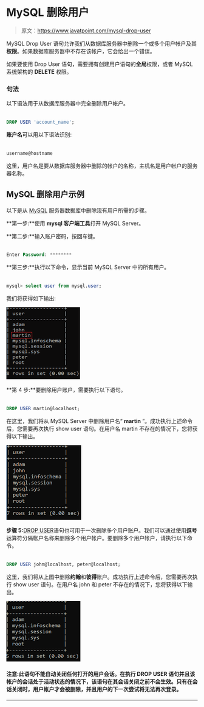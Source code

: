 # MySQL 删除用户

> 原文：<https://www.javatpoint.com/mysql-drop-user>

MySQL Drop User 语句允许我们从数据库服务器中删除一个或多个用户帐户及其**权限**。如果数据库服务器中不存在该帐户，它会给出一个错误。

如果要使用 Drop User 语句，需要拥有创建用户语句的**全局**权限，或者 MySQL 系统架构的 **DELETE** 权限。

### 句法

以下语法用于从数据库服务器中完全删除用户帐户。

```sql

DROP USER 'account_name';

```

**账户名**可以用以下语法识别:

```sql

username@hostname

```

这里，用户名是要从数据库服务器中删除的帐户的名称，主机名是用户帐户的服务器名称。

## MySQL 删除用户示例

以下是从 [MySQL](https://www.javatpoint.com/mysql-tutorial) 服务器数据库中删除现有用户所需的步骤。

**第一步:**使用 **mysql 客户端工具**打开 MySQL Server。

**第二步:**输入账户密码，按回车键。

```sql

Enter Password: ********

```

**第三步:**执行以下命令，显示当前 MySQL Server 中的所有用户。

```sql

mysql> select user from mysql.user;

```

我们将获得如下输出:

![MySQL Drop User](img/ea29d0553e05a186cf5cc64a3f0fef20.png)

**第 4 步:**要删除用户账户，需要执行以下语句。

```sql

DROP USER martin@localhost;

```

在这里，我们将从 MySQL Server 中删除用户名“ **martin** ”。成功执行上述命令后，您需要再次执行 show user 语句。在用户名 martin 不存在的情况下，您将获得以下输出。

![MySQL Drop User](img/64ccc04478f86ce2363ac71b5d3d67a5.png)

**步骤 5:**[DROP USER](https://www.javatpoint.com/mysql-drop-user)语句也可用于一次删除多个用户账户。我们可以通过使用**逗号**运算符分隔帐户名称来删除多个用户帐户。要删除多个用户帐户，请执行以下命令。

```sql

DROP USER john@localhost, peter@localhost;

```

这里，我们将从上图中删除**约翰**和**彼得**账户。成功执行上述命令后，您需要再次执行 show user 语句。在用户名 john 和 peter 不存在的情况下，您将获得以下输出。

![MySQL Drop User](img/4a50175d0d3144bfad1e165db8c73395.png)

#### 注意:此语句不能自动关闭任何打开的用户会话。在执行 DROP USER 语句并且该帐户的会话处于活动状态的情况下，该语句在其会话关闭之前不会生效。只有在会话关闭时，用户帐户才会被删除，并且用户的下一次尝试将无法再次登录。

* * *